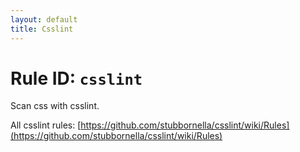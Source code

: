 ```yaml
---
layout: default
title: Csslint
---
```

# Rule ID: `csslint`

Scan css with csslint.

All csslint rules: [https://github.com/stubbornella/csslint/wiki/Rules](https://github.com/stubbornella/csslint/wiki/Rules)